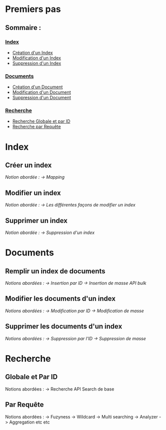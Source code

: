 # Premiers pas

## Sommaire :
### [Index](#user-content-index)
*  [Création d'un Index](#user-content-créer-un-index)
*  [Modification d'un Index](#user-content-modifier-un-index)
*  [Suppression d'un Index](#user-content-supprimer-un-index)

### [Documents](#user-content-document)
*  [Création d'un Document](#user-content-remplir-un-index-de-documents)
*  [Modification d'un Document](#user-content-modifier-les-documents-d'un-index)
*  [Suppression d'un Document](#user-content-supprimer-les-documents-d'un-index)

### [Recherche](#user-content-recherche)
*  [Recherche Globale et par ID](#user-content-globale-et-par-id)
*  [Recherche par Requête](#user-content-par-requête)

# Index 

## Créer un index

*Notion abordée : 
-> Mapping*

## Modifier un index 

*Notion abordée : 
-> Les différentes façons de modifier un index*

## Supprimer un index

*Notion abordée : 
-> Suppression d'un index*

# Documents

## Remplir un index de documents 

*Notions abordées : 
-> Insertion par ID
-> Insertion de masse API bulk*

## Modifier les documents d'un index 

*Notions abordées :
-> Modification par ID
-> Modification de masse*

## Supprimer les documents d'un index 

*Notions abordées :
-> Suppression par l'ID
-> Suppression de masse*

# Recherche 

## Globale et Par ID

Notions abordées : 
-> Recherche API Search de base

## Par Requête

Notions abordées : 
-> Fuzyness
-> Wildcard
-> Multi searching
-> Analyzer
-> Aggregation
etc etc